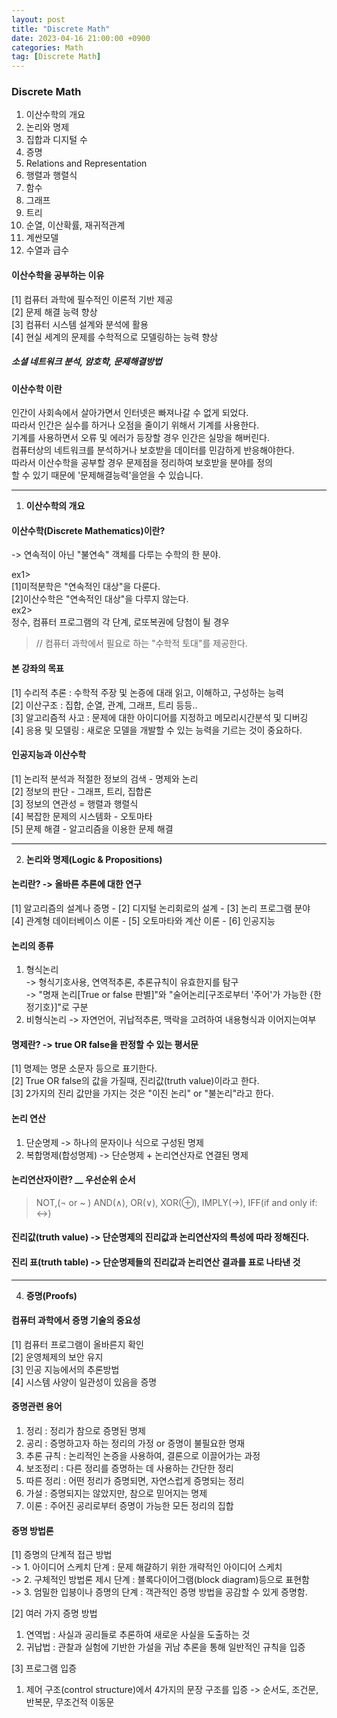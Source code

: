 ```yaml
---
layout: post
title: "Discrete Math"
date: 2023-04-16 21:00:00 +0900
categories: Math
tag: [Discrete Math]
---
```

### Discrete Math

1. 이산수학의 개요
2. 논리와 명제
3. 집합과 디지털 수
4. 증명
5. Relations and Representation
6. 행렬과 행렬식
7. 함수
8. 그래프
9. 트리
10. 순열, 이산확률, 재귀적관계
11. 계싼모델
12. 수열과 급수

#### 이산수학을 공부하는 이유
[1] 컴퓨터 과학에 필수적인 이론적 기반 제공<br>
[2] 문제 해결 능력 향상<br>
[3] 컴퓨터 시스템 설계와 분석에 활용<br>
[4] 현실 세계의 문제를 수학적으로 모델링하는 능력 향상<br>

##### 소셜 네트워크 분석, 암호학, 문제해결방법
#### __이산수학__ 이란

인간이 사회속에서 살아가면서 인터넷은 빠져나갈 수 없게 되었다.<br>
따라서 인간은 실수를 하거나 오점을 줄이기 위해서 기계를 사용한다.<br>
기계를 사용하면서 오류 및 에러가 등장할 경우 인간은 실망을 해버린다.<br>
컴퓨터상의 네트워크를 분석하거나 보호받을 데이터를 민감하게 반응해야한다.<br>
따라서 이산수학을 공부할 경우 문제점을 정리하여 보호받을 분야를 정의<br>
            할 수 있기 때문에 '문제해결능력'을얻을 수 있습니다.<br>
            
---
1. __이산수학의 개요__

#### 이산수학(Discrete Mathematics)이란?
-> 연속적이 아닌 "불연속" 객체를 다루는 수학의 한 분야.<br>

ex1><br> 
[1]미적분학은 "연속적인 대상"을 다룬다.<br>
[2]이산수학은 "연속적인 대상"을 다루지 않는다.<br>
ex2><br> 
정수, 컴퓨터 프로그램의 각 단계, 로또복권에 당첨이 될 경우<br>
> // 컴퓨터 과학에서 필요로 하는 "수학적 토대"를 제공한다.

#### __본 강좌의 목표__
[1] 수리적 추론 : 수학적 주장 및 논증에 대래 읽고, 이해하고, 구성하는 능력<br>
[2] 이산구조 : 집합, 순열, 관계, 그래프, 트리 등등..<br>
[3] 알고리즘적 사고 : 문제에 대한 아이디어를 지정하고 메모리시간분석 및 디버깅<br>
[4] 응용 및 모델링 : 새로운 모델을 개발할 수 있는 능력을 기르는 것이 중요하다.<br>

#### __인공지능과 이산수학__
[1] 논리적 분석과 적절한 정보의 검색 - 명제와 논리<br>
[2] 정보의 판단 - 그래프, 트리, 집합론<br>
[3] 정보의 연관성 = 행렬과 행렬식<br>
[4] 복잡한 문제의 시스템화 - 오토마타<br>
[5] 문제 해결 - 알고리즘을 이용한 문제 해결<br>


---


2. __논리와 명제(Logic & Propositions)__

#### __논리란?__ -> 올바른 추론에 대한 연구
[1] 알고리즘의 설계나 증명 - [2] 디지털 논리회로의 설계 - [3] 논리 프로그램 분야<br>
[4] 관계형 데이터베이스 이론 - [5] 오토마타와 계산 이론 - [6] 인공지능<br>

#### __논리의 종류__
1. 형식논리 <br>
-> 형식기호사용, 연역적추론, 추론규칙이 유효한지를 탐구<br>
-> "명재 논리[True or false 판별]"와 "술어논리[구조로부터 '주어'가 가능한 {한정기호}]"로 구분<br>
2. 비형식논리 -> 자연언어, 귀납적추론, 맥락을 고려하여 내용형식과 이어지는여부<br>


#### __명제란?__ -> true OR false을 판정할 수 있는 평서문
[1] 명제는 명문 소문자 등으로 표기한다.<br>
[2] True OR false의 값을 가질때, 진리값(truth value)이라고 한다.<br>
[3] 2가지의 진리 값만을 가지는 것은 "이진 논리" or "불논리"라고 한다.<br>


#### 논리 연산
1. 단순명제 -> 하나의 문자이나 식으로 구성된 명제
2. 복합명제(합성명제) -> 단순명제 + 논리연산자로 연결된 명제

#### 논리연산자이란? __ 우선순위 순서
> NOT,(¬ or ~ ) AND(∧), OR(∨), XOR(⊕), IMPLY(->), IFF(if and only if: <->)

#### 진리값(truth value) -> 단순명제의 진리값과 논리연산자의 특성에 따라 정해진다.
#### 진리 표(truth table) -> 단순명제들의 진리값과 논리연산 결과를 표로 나타낸 것

---

4. __증명(Proofs)__

#### 컴퓨터 과학에서 증명 기술의 중요성
[1] 컴퓨터 프로그램이 올바른지 확인<br>
[2] 운영체제의 보안 유지<br>
[3] 인공 지능에서의 추론방법<br>
[4] 시스템 사양이 일관성이 있음을 증명<br>

#### 증명관련 용어
1. 정리 : 정리가 참으로 증명된 명제
2. 공리 : 증명하고자 하는 정리의 가정 or 증명이 불필요한 명재
3. 추론 규칙 : 논리적인 논증을 사용하여, 결론으로 이끌어가는 과정
4. 보조정리 : 다른 정리를 증명하는 데 사용하는 간단한 정리
5. 따른 정리 : 어떤 정리가 증명되면, 자연스럽게 증명되는 정리
6. 가설 : 증명되지는 않았지만, 참으로 믿어지는 명제
7. 이론 : 주어진 공리로부터 증명이 가능한 모든 정리의 집합

#### 증명 방법론
[1] 증명의 단계적 접근 방법 <br>
-> 1. 아이디어 스케치 단계 : 문제 해걀하기 위한 개략적인 아이디어 스케치<br>
-> 2. 구체적인 방법론 제시 단계 : 블록다이어그램(block diagram)등으로 표현함<br>
-> 3. 엄밀한 입븡이나 증명의 단계 : 객관적인 증명 방법을 공감할 수 있게 증명함.<br>

[2] 여러 가지 증명 방법<br>
1. 연역법 : 사실과 공리들로 추론하여 새로운 사실을 도출하는 것<br>
2. 귀납법 : 관찰과 실험에 기반한 가설을 귀남 추론을 통해 일반적인 규칙을 입증<br>

[3] 프로그램 입증<br>
1. 제어 구조(control structure)에서 4가지의 문장 구조를 입증
-> 순서도, 조건문, 반복문, 무조건적 이동문<br>





















